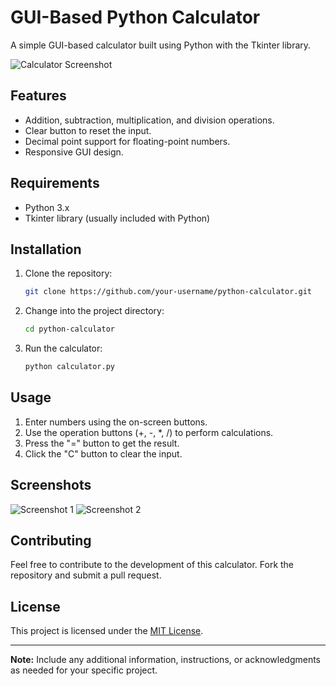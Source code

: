 # GUI-Based Python Calculator

A simple GUI-based calculator built using Python with the Tkinter library.

![Calculator Screenshot]([https://cdn.discordapp.com/attachments/853145673275932702/1174409648200224868/Screenshot_2023-11-15_233359.png?ex=65677d37&is=65550837&hm=5b8efaf722e3f314d58004affb0550120be3b56e804f4d2a5f2f0937c014d7c8&])

## Features

- Addition, subtraction, multiplication, and division operations.
- Clear button to reset the input.
- Decimal point support for floating-point numbers.
- Responsive GUI design.

## Requirements

- Python 3.x
- Tkinter library (usually included with Python)

## Installation

1. Clone the repository:

    ```bash
    git clone https://github.com/your-username/python-calculator.git
    ```

2. Change into the project directory:

    ```bash
    cd python-calculator
    ```

3. Run the calculator:

    ```bash
    python calculator.py
    ```

## Usage

1. Enter numbers using the on-screen buttons.
2. Use the operation buttons (+, -, *, /) to perform calculations.
3. Press the "=" button to get the result.
4. Click the "C" button to clear the input.

## Screenshots

![Screenshot 1](./images/screenshot1.png)
![Screenshot 2](./images/screenshot2.png)

## Contributing

Feel free to contribute to the development of this calculator. Fork the repository and submit a pull request.

## License

This project is licensed under the [MIT License](LICENSE).

---

**Note:** Include any additional information, instructions, or acknowledgments as needed for your specific project.


